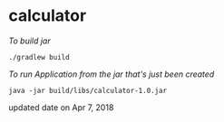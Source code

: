 # calculator

_To build jar_
```
./gradlew build
```

_To run Application from the jar that's just been created_
```
java -jar build/libs/calculator-1.0.jar
```


updated date on Apr 7, 2018